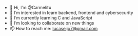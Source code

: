 - 👋 Hi, I’m @Carmelitu
- 👀 I’m interested in learn backend, frontend and cybersecurity
- 🌱 I’m currently learning C and JavaScript
- 💞️ I’m looking to collaborate on new things
- 📫 How to reach me: lucaseijo7@gmail.com

<!---
Carmelitu/Carmelitu is a ✨ special ✨ repository because its `README.md` (this file) appears on your GitHub profile.
You can click the Preview link to take a look at your changes.
--->
